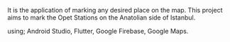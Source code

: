 It is the application of marking any desired place on the map. This project aims to mark the Opet Stations on the Anatolian side of Istanbul. 

 using; Android Studio, Flutter, Google Firebase, Google Maps. 
